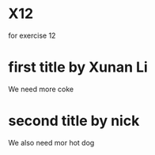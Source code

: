 # X12
for exercise 12
# first title by Xunan Li
We need more coke
# second title by nick
We also need mor hot dog

